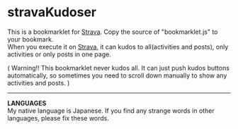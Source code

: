 # stravaKudoser
This is a bookmarklet for [Strava](https://www.strava.com). Copy the source of "bookmarklet.js" to your bookmark.   
When you execute it on [Strava](https://www.strava.com), it can kudos to all(activities and posts), only activities or only posts in one page.

( Warning!! This bookmarklet never kudos all. It can just push kudos buttons automatically, so sometimes you need to scroll down manually to show any activities and posts. )
***
**LANGUAGES**  
My native language is Japanese. If you find any strange words in other languages, please fix these words.
